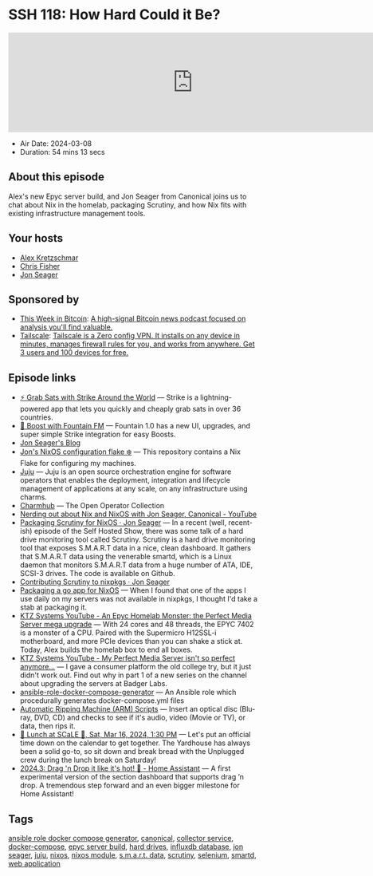 # SSH 118: How Hard Could it Be?

<iframe src="https://player.fireside.fm/v2/dUlrHQih+KokLbmXC?theme=dark" width="740" height="200" frameborder="0" scrolling="no"></iframe>

* Air Date: 2024-03-08
* Duration: 54 mins 13 secs

## About this episode

Alex's new Epyc server build, and Jon Seager from Canonical joins us to chat about Nix in the homelab, packaging Scrutiny, and how Nix fits with existing infrastructure management tools.

## Your hosts
* [Alex Kretzschmar](https://selfhosted.show/hosts/alexktz)
* [Chris Fisher](https://selfhosted.show/hosts/chrislas)
* [Jon Seager ](https://selfhosted.show/guests/jnsgruk)

## Sponsored by

  * [This Week in Bitcoin](https://www.thisweekinbitcoin.show/): [A high-signal Bitcoin news podcast focused on analysis you'll find valuable.](https://www.thisweekinbitcoin.show/)
  * [Tailscale](http://tailscale.com/selfhosted): [Tailscale is a Zero config VPN. It installs on any device in minutes, manages firewall rules for you, and works from anywhere. Get 3 users and 100 devices for free. ](http://tailscale.com/selfhosted)



## Episode links

  * [⚡ Grab Sats with Strike Around the World](https://strike.me/download/ "⚡ Grab Sats with Strike Around the World") — Strike is a lightning-powered app that lets you quickly and cheaply grab sats in over 36 countries. 
  * [🎉 Boost with Fountain FM](https://www.fountain.fm/ "🎉 Boost with Fountain FM") — Fountain 1.0 has a new UI, upgrades, and super simple Strike integration for easy Boosts.
  * [Jon Seager's Blog](https://jnsgr.uk/posts "Jon Seager's Blog")
  * [Jon's NixOS configuration flake ❄️](https://github.com/jnsgruk/nixos-config "Jon's NixOS configuration flake ❄️") — This repository contains a Nix Flake for configuring my machines.
  * [Juju](https://juju.is/ "Juju") — Juju is an open source orchestration engine for software operators that enables the deployment, integration and lifecycle management of applications at any scale, on any infrastructure using charms.
  * [Charmhub](https://charmhub.io/ "Charmhub") — The Open Operator Collection
  * [Nerding out about Nix and NixOS with Jon Seager, Canonical - YouTube](https://www.youtube.com/watch?v=9l-U2NwbKOc "Nerding out about Nix and NixOS with Jon Seager, Canonical - YouTube")
  * [Packaging Scrutiny for NixOS · Jon Seager](https://jnsgr.uk/2024/02/packaging-scrutiny-for-nixos/ "Packaging Scrutiny for NixOS · Jon Seager") — In a recent (well, recent-ish) episode of the Self Hosted Show, there was some talk of a hard drive monitoring tool called Scrutiny. Scrutiny is a hard drive monitoring tool that exposes S.M.A.R.T data in a nice, clean dashboard. It gathers that S.M.A.R.T data using the venerable smartd, which is a Linux daemon that monitors S.M.A.R.T data from a huge number of ATA, IDE, SCSI-3 drives. The code is available on Github.
  * [Contributing Scrutiny to nixpkgs · Jon Seager](https://jnsgr.uk/2024/02/contributing-scrutiny-to-nixpkgs/ "Contributing Scrutiny to nixpkgs · Jon Seager")
  * [Packaging a go app for NixOS](https://blog.ktz.me/packaging-a-go-app-for-nixos/ "Packaging a go app for NixOS") — When I found that one of the apps I use daily on my servers was not available in nixpkgs, I thought I'd take a stab at packaging it. 
  * [KTZ Systems YouTube - An Epyc Homelab Monster: the Perfect Media Server mega upgrade](https://youtu.be/91dp5l44X8A "KTZ Systems YouTube - An Epyc Homelab Monster: the Perfect Media Server mega upgrade") — With 24 cores and 48 threads, the EPYC 7402 is a monster of a CPU. Paired with the Supermicro H12SSL-i motherboard, and more PCIe devices than you can shake a stick at. Today, Alex builds the homelab box to end all boxes.
  * [KTZ Systems YouTube - My Perfect Media Server isn't so perfect anymore...](https://youtu.be/B2cjMSVRC-c "KTZ Systems YouTube - My Perfect Media Server isn't so perfect anymore...") — I gave a consumer platform the old college try, but it just didn't work out. Find out why in part 1 of a new series on the channel about upgrading the servers at Badger Labs.
  * [ansible-role-docker-compose-generator](https://github.com/ironicbadger/ansible-role-docker-compose-generator "ansible-role-docker-compose-generator") — An Ansible role which procedurally generates docker-compose.yml files
  * [Automatic Ripping Machine (ARM) Scripts](https://github.com/automatic-ripping-machine/automatic-ripping-machine "Automatic Ripping Machine \(ARM\) Scripts") — Insert an optical disc (Blu-ray, DVD, CD) and checks to see if it's audio, video (Movie or TV), or data, then rips it.
  * [🍔 Lunch at SCaLE 🍇, Sat, Mar 16, 2024, 1:30 PM](https://www.meetup.com/jupiterbroadcasting/events/298780542/ "🍔 Lunch at SCaLE 🍇, Sat, Mar 16, 2024, 1:30 PM") — Let's put an official time down on the calendar to get together. The Yardhouse has always been a solid go-to, so sit down and break bread with the Unplugged crew during the lunch break on Saturday!
  * [2024.3: Drag 'n Drop it like it's hot! 🎉 - Home Assistant](https://www.home-assistant.io/blog/2024/03/06/release-20243/ "2024.3: Drag 'n Drop it like it's hot! 🎉 - Home Assistant") — A first experimental version of the section dashboard that supports drag ’n drop. A tremendous step forward and an even bigger milestone for Home Assistant!



## Tags

[ansible role docker compose generator](https://selfhosted.show/tags/ansible%20role%20docker%20compose%20generator), [canonical](https://selfhosted.show/tags/canonical), [collector service](https://selfhosted.show/tags/collector%20service), [docker-compose](https://selfhosted.show/tags/docker-compose), [epyc server build](https://selfhosted.show/tags/epyc%20server%20build), [hard drives](https://selfhosted.show/tags/hard%20drives), [influxdb database](https://selfhosted.show/tags/influxdb%20database), [jon seager](https://selfhosted.show/tags/jon%20seager), [juju](https://selfhosted.show/tags/juju), [nixos](https://selfhosted.show/tags/nixos), [nixos module](https://selfhosted.show/tags/nixos%20module), [s.m.a.r.t. data](https://selfhosted.show/tags/s.m.a.r.t.%20data), [scrutiny](https://selfhosted.show/tags/scrutiny), [selenium](https://selfhosted.show/tags/selenium), [smartd](https://selfhosted.show/tags/smartd), [web application](https://selfhosted.show/tags/web%20application)